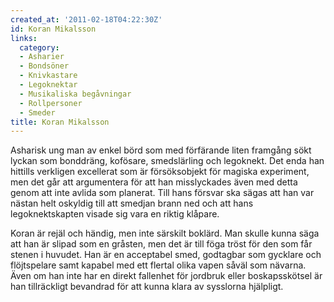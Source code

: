 ```yaml
---
created_at: '2011-02-18T04:22:30Z'
id: Koran Mikalsson
links:
  category:
  - Asharier
  - Bondsöner
  - Knivkastare
  - Legoknektar
  - Musikaliska begåvningar
  - Rollpersoner
  - Smeder
title: Koran Mikalsson
---
```


Asharisk ung man av enkel börd som med förfärande liten framgång sökt lyckan som bonddräng,
kofösare, smedslärling och legoknekt. Det enda han hittills verkligen excellerat som är
försöksobjekt för magiska experiment, men det går att argumentera för att han misslyckades även med
detta genom att inte avlida som planerat. Till hans försvar ska sägas att han var nästan helt
oskyldig till att smedjan brann ned och att hans legoknektskapten visade sig vara en riktig klåpare.

Koran är rejäl och händig, men inte särskilt boklärd. Man skulle kunna säga att han är slipad som en
gråsten, men det är till föga tröst för den som får stenen i huvudet. Han är en acceptabel smed,
godtagbar som gycklare och flöjtspelare samt kapabel med ett flertal olika vapen såväl som nävarna.
Även om han inte har en direkt fallenhet för jordbruk eller boskapsskötsel är han tillräckligt
bevandrad för att kunna klara av sysslorna hjälpligt.